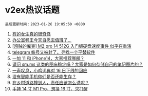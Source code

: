 # v2ex热议话题

`最后更新时间：2023-01-26 19:05:50 +0800`

1. [有的女生真的很奇怪](https://www.v2ex.com/t/910629)
1. [办公室卷王今天自愿去值班了…](https://www.v2ex.com/t/910675)
1. [[鸡贼的库克] M2 pro 14 512G 入门版硬盘速度事件 似乎在重演](https://www.v2ex.com/t/910672)
1. [telegram 帐号又被封了，寻找一个平替软件](https://www.v2ex.com/t/910653)
1. [一加 11 和 iPhone14，大家推荐哪部？](https://www.v2ex.com/t/910654)
1. [请问 sm.ms 这类的图床稳定吗？大家是如何存储自己的笔记图片的？](https://www.v2ex.com/t/910689)
1. [一声叹息，小鸡词典对 16 日下线的回应](https://www.v2ex.com/t/910656)
1. [没有智能手机你们是否还能生存？](https://www.v2ex.com/t/910690)
1. [在乡村道路撞到人，责任应该怎么说呢？](https://www.v2ex.com/t/910708)
1. [手持 14 寸 M1 Pro，想换 16 寸，求打醒](https://www.v2ex.com/t/910693)

